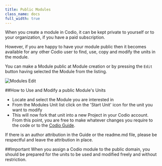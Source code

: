 ```yaml
---
title: Public Modules
class_name: docs
full_width: true
---
```


When you create a module in Codio, it can be kept private to yourself or to your organization, if you have a paid subscription. 

However, if you are happy to have your module public then it becomes available for any other Codio user to find, use,  copy and modify the units in the module.

You can make a Module public at Module creation or by pressing the `Edit` button having selected the Module from the listing.

![Modules Edit](/img/docs/modules_edit.png)

##How to Use and Modify a public Module's Units

- Locate and select the Module you are interested in
- From the Modules Unit list click on the 'Start Unit' icon for the unit you want to modify
- This will now fork that unit into a new Project in your Codio account. From this point, you are free to make whatever changes you require to the code or to the [Codio Guide](/docs/ide/tools/guides/).

If there is an author attribution in the Guide or the readme.md file, please be respectful and leave the attribution in place.

##Important
When you assign a Codio module to the public domain, you should be prepared for the units to be used and modified freely and without restriction.

